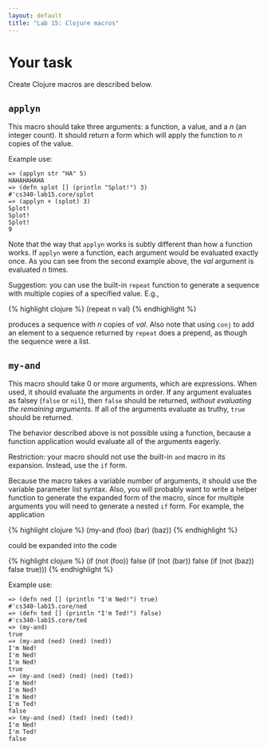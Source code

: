 ```yaml
---
layout: default
title: "Lab 15: Clojure macros"
---
```


# Your task

Create Clojure macros are described below.

## `applyn`

This macro should take three arguments: a function, a value, and a *n* (an integer count).  It should return a form which will apply the function to *n* copies of the value.

Example use:

    => (applyn str "HA" 5)
    HAHAHAHAHA
    => (defn splot [] (println "Splot!") 3)
    #'cs340-lab15.core/splot
    => (applyn + (splot) 3)
    Splot!
    Splot!
    Splot!
    9

Note that the way that `applyn` works is subtly different than how a function works.  If `applyn` were a function, each argument would be evaluated exactly once.  As you can see from the second example above, the *val* argument is evaluated *n* times.

Suggestion: you can use the built-in `repeat` function to generate a sequence with multiple copies of a specified value.  E.g.,

{% highlight clojure %}
(repeat n val)
{% endhighlight %}

produces a sequence with *n* copies of *val*.  Also note that using `conj` to add an element to a sequence returned by `repeat` does a prepend, as though the sequence were a list.

## `my-and`

This macro should take 0 or more arguments, which are expressions.  When used, it should evaluate the arguments in order.  If any argument evaluates as falsey (`false` or `nil`), then `false` should be returned, *without evaluating the remaining arguments*.  If all of the arguments evaluate as truthy, `true` should be returned.

The behavior described above is not possible using a function, because a function application would evaluate all of the arguments eagerly.

Restriction: your macro should not use the built-in `and` macro in its expansion.  Instead, use the `if` form.

Because the macro takes a variable number of arguments, it should use the variable parameter list syntax.  Also, you will probably want to write a helper function to generate the expanded form of the macro, since for multiple arguments you will need to generate a nested `if` form.  For example, the application

{% highlight clojure %}
(my-and (foo) (bar) (baz))
{% endhighlight %}

could be expanded into the code

{% highlight clojure %}
(if (not (foo))
  false
  (if (not (bar))
    false
    (if (not (baz))
      false
      true)))
{% endhighlight %}

Example use:

    => (defn ned [] (println "I'm Ned!") true)
    #'cs340-lab15.core/ned
    => (defn ted [] (println "I'm Ted!") false)
    #'cs340-lab15.core/ted
    => (my-and)
    true
    => (my-and (ned) (ned) (ned))
    I'm Ned!
    I'm Ned!
    I'm Ned!
    true
    => (my-and (ned) (ned) (ned) (ted))
    I'm Ned!
    I'm Ned!
    I'm Ned!
    I'm Ted!
    false
    => (my-and (ned) (ted) (ned) (ted))
    I'm Ned!
    I'm Ted!
    false


<!--
## `unless`

This macro is similar to the **if** special form.  Its syntax is

> (**unless** *cond* *if-false* *if-true*)

First, *cond* should be evaluated.  If *cond* yields a false value, *if-false* should be evaluated and returned.  Otherwise, *if-true* should be evaluated and returned.

Note that only one of *if-false* and *if-true* should be evaluated, not both.

Hint: generate an **if** form as a result of the macro.

Example use:

    => (unless (< 5 4) "yip" "yap")
    yip
    => (unless (< 4 5) "yip" "yap")
    yap
    => (defn ned [] (println "I'm Ned!") 44)
    #'cs340-lab15.core/ned
    => (defn ted [] (println "I'm Ted!") 55)
    #'cs340-lab15.core/ted
    => (unless (< 5 4) (ned) (ted))
    I'm Ned!
    44
    => (unless (< 4 5) (ned) (ted))
    I'm Ted!
    55
-->
